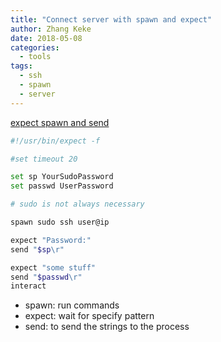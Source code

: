 ```yaml
---
title: "Connect server with spawn and expect"
author: Zhang Keke
date: 2018-05-08
categories:
  - tools
tags:
  - ssh
  - spawn
  - server
---
```


[expect spawn and send](https://www.thegeekstuff.com/2010/10/expect-examples)

``` sh
#!/usr/bin/expect -f

#set timeout 20

set sp YourSudoPassword
set passwd UserPassword

# sudo is not always necessary

spawn sudo ssh user@ip

expect "Password:"
send "$sp\r"

expect "some stuff"
send "$passwd\r"
interact
```

* spawn: run commands
* expect: wait for specify pattern
* send: to send the strings to the process